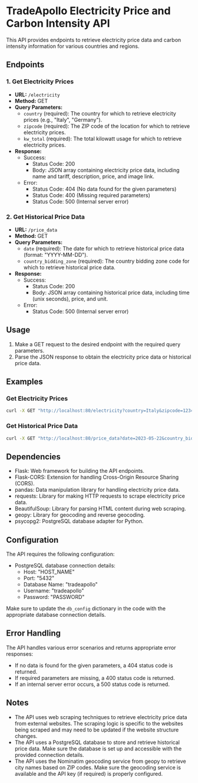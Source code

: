 # TradeApollo Electricity Price and Carbon Intensity API

This API provides endpoints to retrieve electricity price data and carbon intensity information for various countries and regions.

## Endpoints

### 1. Get Electricity Prices

- **URL:** `/electricity`
- **Method:** GET
- **Query Parameters:**
  - `country` (required): The country for which to retrieve electricity prices (e.g., "Italy", "Germany").
  - `zipcode` (required): The ZIP code of the location for which to retrieve electricity prices.
  - `kw_total` (required): The total kilowatt usage for which to retrieve electricity prices.
- **Response:**
  - Success:
    - Status Code: 200
    - Body: JSON array containing electricity price data, including name and tariff, description, price, and image link.
  - Error:
    - Status Code: 404 (No data found for the given parameters)
    - Status Code: 400 (Missing required parameters)
    - Status Code: 500 (Internal server error)

### 2. Get Historical Price Data

- **URL:** `/price_data`
- **Method:** GET
- **Query Parameters:**
  - `date` (required): The date for which to retrieve historical price data (format: "YYYY-MM-DD").
  - `country_bidding_zone` (required): The country bidding zone code for which to retrieve historical price data.
- **Response:**
  - Success:
    - Status Code: 200
    - Body: JSON array containing historical price data, including time (unix seconds), price, and unit.
  - Error:
    - Status Code: 500 (Internal server error)

## Usage

1. Make a GET request to the desired endpoint with the required query parameters.
2. Parse the JSON response to obtain the electricity price data or historical price data.

## Examples

### Get Electricity Prices

```bash
curl -X GET "http://localhost:80/electricity?country=Italy&zipcode=12345&kw_total=1000"
```

### Get Historical Price Data

```bash
curl -X GET "http://localhost:80/price_data?date=2023-05-22&country_bidding_zone=IT-North"
```

## Dependencies

- Flask: Web framework for building the API endpoints.
- Flask-CORS: Extension for handling Cross-Origin Resource Sharing (CORS).
- pandas: Data manipulation library for handling electricity price data.
- requests: Library for making HTTP requests to scrape electricity price data.
- BeautifulSoup: Library for parsing HTML content during web scraping.
- geopy: Library for geocoding and reverse geocoding.
- psycopg2: PostgreSQL database adapter for Python.

## Configuration

The API requires the following configuration:

- PostgreSQL database connection details:
  - Host: "HOST_NAME"
  - Port: "5432"
  - Database Name: "tradeapollo"
  - Username: "tradeapollo"
  - Password: "PASSWORD"

Make sure to update the `db_config` dictionary in the code with the appropriate database connection details.

## Error Handling

The API handles various error scenarios and returns appropriate error responses:

- If no data is found for the given parameters, a 404 status code is returned.
- If required parameters are missing, a 400 status code is returned.
- If an internal server error occurs, a 500 status code is returned.

## Notes

- The API uses web scraping techniques to retrieve electricity price data from external websites. The scraping logic is specific to the websites being scraped and may need to be updated if the website structure changes.
- The API uses a PostgreSQL database to store and retrieve historical price data. Make sure the database is set up and accessible with the provided connection details.
- The API uses the Nominatim geocoding service from geopy to retrieve city names based on ZIP codes. Make sure the geocoding service is available and the API key (if required) is properly configured.